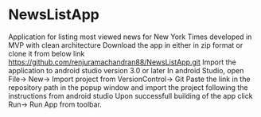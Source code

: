 # NewsListApp
Application for listing most viewed news for New York Times developed in MVP with clean architecture
Download the app in either in zip format or clone it from below link 
https://github.com/renjuramachandran88/NewsListApp.git
Import the application to android studio version 3.0 or later
In android Studio, open File-> New-> Import project from VersionControl-> Git
Paste the link in the repository path in the popup window and import the project following the instructions from android studio
Upon successfull building of the app click Run-> Run App from toolbar.
